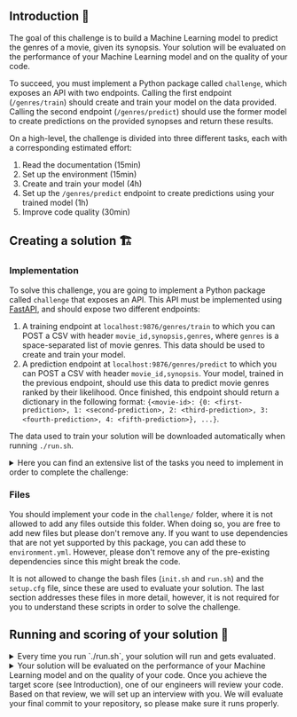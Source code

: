 ## Introduction 🔖

The goal of this challenge is to build a Machine Learning model to predict the genres of a movie, given its synopsis. Your solution will be evaluated on the performance of your Machine Learning model and on the quality of your code.

To succeed, you must implement a Python package called `challenge`, which exposes an API with two endpoints. Calling the first endpoint (`/genres/train`) should create and train your model on the data provided. Calling the second endpoint (`/genres/predict`) should use the former model to create predictions on the provided synopses and return these results.

On a high-level, the challenge is divided into three different tasks, each with a corresponding estimated effort:

1. Read the documentation (15min)
2. Set up the environment (15min)
3. Create and train your model (4h)
4. Set up the `/genres/predict` endpoint to create predictions using your trained model (1h)
5. Improve code quality (30min)

## Creating a solution 🏗

### Implementation

To solve this challenge, you are going to implement a Python package called `challenge` that exposes an API. This API must be implemented using [FastAPI](https://fastapi.tiangolo.com/), and should expose two different endpoints:

1. A training endpoint at `localhost:9876/genres/train` to which you can POST a CSV with header `movie_id,synopsis,genres`, where `genres` is a space-separated list of movie genres. This data should be used to create and train your model.
2. A prediction endpoint at `localhost:9876/genres/predict` to which you can POST a CSV with header `movie_id,synopsis`. Your model, trained in the previous endpoint, should use this data to predict movie genres ranked by their likelihood. Once finished, this endpoint should return a dictionary in the following format: `{<movie-id>: {0: <first-prediction>, 1: <second-prediction>, 2: <third-prediction>, 3: <fourth-prediction>, 4: <fifth-prediction>}, ...}`.

The data used to train your solution will be downloaded automatically when running `./run.sh`.

<details>
<summary>Here you can find an extensive list of the tasks you need to implement in order to complete the challenge:</summary>

0. Run `init.sh` to create a virtual environment in which the code can run
1. In the `/genres/train` endpoint:
   1. Create a model
   2. Train the model on the received data
   3. Save the model
2. In the `/genres/predict` endpoint:
   1. Create the endpoint
   2. Load in the previously trained model
   3. Make predictions (ranked) on the received data
   4. Return your predictions in dictionary-format, as specified above
3. Run `run.sh` to evaluate your implementation
</details>

### Files 

You should implement your code in the `challenge/` folder, where it is not allowed to add any files outside this folder. When doing so, you are free to add new files but please don't remove any. If you want to use dependencies that are not yet supported by this package, you can add these to `environment.yml`. However, please don't remove any of the pre-existing dependencies since this might break the code.

It is not allowed to change the bash files (`init.sh` and `run.sh`) and the `setup.cfg` file, since these are used to evaluate your solution. The last section addresses these files in more detail, however, it is not required for you to understand these scripts in order to solve the challenge.


## Running and scoring of your solution 💯

<details>
<summary>Every time you run `./run.sh`, your solution will run and gets evaluated.</summary>

1. Download the `train.csv` and `test.csv` datasets
2. Start your FastAPI server on port 9876
3. POST `train.csv` to `localhost:9876/genres/train` to train your model
4. POST `test.csv` to `localhost:9876/genres/predict` to create a `submission.json` with the top 5 most probable genres (ranked) for each test movie
5. Stop your FastAPI server once complete, or when either training or evaluation fails
6. Compute a score that indicates the quality of your code
7. Upload `submission.json` to our evaluation endpoint to get a score on your predictions
8. Geometrically combine both of your scores: code quality score (6) and predictive score (7)
9. Ask for your git username and email address, if not yet configured
10. Print your final score and send the results to us for validation
</details>

<details>
<summary>Your solution will be evaluated on the performance of your Machine Learning model and on the quality of your code. Once you achieve the target score (see Introduction), one of our engineers will review your code. Based on that review, we will set up an interview with you. We will evaluate your final commit to your repository, so please make sure it runs properly.</summary>

The final score is the geometric mean of two components:
1. Your **predictive score** evaluated as the [Mean Average Precision at K](https://en.wikipedia.org/wiki/Evaluation_measures_(information_retrieval)) for the top 5 predicted genres. Note that this metric keeps the ranking into account.
2. Your **code quality score**, which is the geometric mean of:
   1. Whether you added files outside the `./challenge` folder: `0%` if you did, `100%` otherwise
   2. A percentage score based on `flake8`
   3. A percentage score based on `isort`
   4. A percentage score based on `pydocstyle`
   5. A percentage score based on `mypy`
   6. A percentage score based on the actual number of lines of code
   
